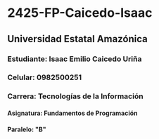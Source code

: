 # 2425-FP-Caicedo-Isaac

## Universidad Estatal Amazónica

### Estudiante: Isaac Emilio Caicedo Uriña

### Celular: 0982500251

### Carrera: Tecnologías de la Información

#### Asignatura: Fundamentos de Programación

#### Paralelo: "B"